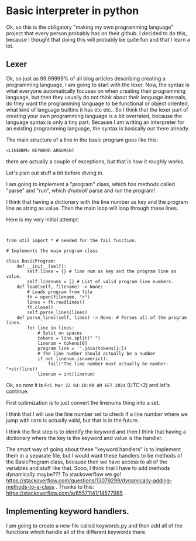 
# Basic interpreter in python

Ok, so this is the obligatory "making my own programming language" project that every person probably has on their github. I decided to do this, because I thought that doing this will probably be quite fun and that I learn a lot.

## Lexer

Ok, so just as 99.99999% of all blog articles describing creating a programming language, I am going to start with the lexer. Now, the syntax is what everyone automatically focuses on when creating their programming language, but then they usually do not think about their language internals, do they want the programming language to be functional or object oriented, what kind of language builtins it has etc etc.. So I think that the lexer part of creating your own programming language is a bit overrated, because the language syntax is only a tiny part. Because I am writing an interpreter for an existing programming language, the syntax is basically out there already.

The main structure of a line in the basic program goes like this:

`<LINENUM> KEYWORD ARGUMENT`

there are actually a couple of exceptions, but that is how it roughly works.

Let's plan out stuff a bit before diving in.

I am going to implement a "program" class, which has methods called "parse" and "run", which *drumroll* parse and run the program!

I think that having a dictionary with the line number as key and the program line as string as value. Then the main loop will loop through these lines.

Here is my very initial attempt:

```


from util import * # needed for the fail function.

# Implements the main program class

class BasicProgram:
	def __init__(self):
		self.lines = {} # line num as key and the program line as value.
		self.linenums = [] # List of valid program line numbers.
	def load(self, filename) -> None:
		# Loads program from file
		fh = open(filename, "r")
		lines = fh.readlines()
		fh.close()
		self.parse_lines(lines)
	def parse_lines(self, lines) -> None: # Parses all of the program lines.
		for line in lines:
			# Split on spaces
			tokens = line.split(" ")
			linenum = tokens[0]
			program_line = ''.join(tokens[1:])
			# The line number should actually be a number
			if not linenum.isnumeric():
				fail("The line number must actually be number: "+str(line))
			linenum = int(linenum)

```

Ok, so now it is `Fri Mar 22 04:10:09 AM EET 2024` (UTC+2) and let's continue.

First optimization is to just convert the linenums thing into a set.

I think that I will use the line number set to check if a line number where we jump with `GOTO` is actually valid, but that is in the future.

I think the first step is to identify the keyword and then I think that having a dictionary where the key is the keyword and value is the handler.

The smart way of going about these "keyword handlers" is to implement them in a separate file, but I would want these handlers to be methods of the BasicProgram class, because then we have access to all of the variables and stuff like that. Sooo, I think that I have to add methods dynamically maybe??? To stackoverflow we go! https://stackoverflow.com/questions/13079299/dynamically-adding-methods-to-a-class . Thanks to this: https://stackoverflow.com/a/65571141/14577985 .

## Implementing keyword handlers.

I am going to create a new file called keywords.py and then add all of the functions which handle all of the different keywords there.




























